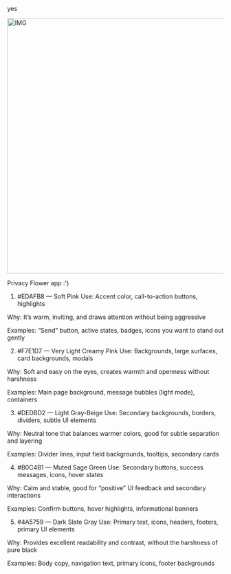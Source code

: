 yes




































<img width="1024" height="594" alt="IMG" src="https://github.com/user-attachments/assets/505548cf-8e80-4d23-bfc2-f75b7814c382" />

Privacy Flower app :')








1. #EDAFB8 — Soft Pink
Use: Accent color, call-to-action buttons, highlights

Why: It’s warm, inviting, and draws attention without being aggressive

Examples: “Send” button, active states, badges, icons you want to stand out gently

2. #F7E1D7 — Very Light Creamy Pink
Use: Backgrounds, large surfaces, card backgrounds, modals

Why: Soft and easy on the eyes, creates warmth and openness without harshness

Examples: Main page background, message bubbles (light mode), containers

3. #DEDBD2 — Light Gray-Beige
Use: Secondary backgrounds, borders, dividers, subtle UI elements

Why: Neutral tone that balances warmer colors, good for subtle separation and layering

Examples: Divider lines, input field backgrounds, tooltips, secondary cards

4. #B0C4B1 — Muted Sage Green
Use: Secondary buttons, success messages, icons, hover states

Why: Calm and stable, good for “positive” UI feedback and secondary interactions

Examples: Confirm buttons, hover highlights, informational banners

5. #4A5759 — Dark Slate Gray
Use: Primary text, icons, headers, footers, primary UI elements

Why: Provides excellent readability and contrast, without the harshness of pure black

Examples: Body copy, navigation text, primary icons, footer backgrounds


